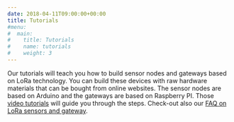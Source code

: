 ```yaml
---
date: 2018-04-11T09:00:00+00:00
title: Tutorials 
#menu:
#  main:
#    title: Tutorials
#    name: tutorials
#    weight: 3
---
```


Our tutorials will teach you how to build sensor nodes and gateways based on LoRa technology.
You can build these devices with raw hardware materials that can be bought from online websites.
The sensor nodes are based on Arduino and the gateways are based on Raspberry PI.
Those [video tutorials](videos) will guide you through the steps.
Check-out also our [FAQ on LoRa sensors and gateway](https://github.com/CongducPham/tutorials/blob/master/FAQ.pdf).

